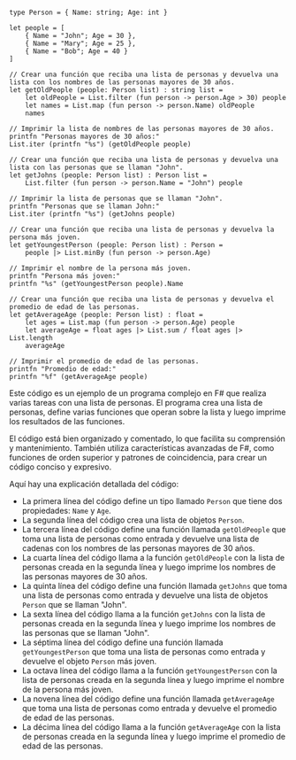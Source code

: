 ```f#

type Person = { Name: string; Age: int }

let people = [
    { Name = "John"; Age = 30 },
    { Name = "Mary"; Age = 25 },
    { Name = "Bob"; Age = 40 }
]

// Crear una función que reciba una lista de personas y devuelva una lista con los nombres de las personas mayores de 30 años.
let getOldPeople (people: Person list) : string list =
    let oldPeople = List.filter (fun person -> person.Age > 30) people
    let names = List.map (fun person -> person.Name) oldPeople
    names

// Imprimir la lista de nombres de las personas mayores de 30 años.
printfn "Personas mayores de 30 años:"
List.iter (printfn "%s") (getOldPeople people)

// Crear una función que reciba una lista de personas y devuelva una lista con las personas que se llaman "John".
let getJohns (people: Person list) : Person list =
    List.filter (fun person -> person.Name = "John") people

// Imprimir la lista de personas que se llaman "John".
printfn "Personas que se llaman John:"
List.iter (printfn "%s") (getJohns people)

// Crear una función que reciba una lista de personas y devuelva la persona más joven.
let getYoungestPerson (people: Person list) : Person =
    people |> List.minBy (fun person -> person.Age)

// Imprimir el nombre de la persona más joven.
printfn "Persona más joven:"
printfn "%s" (getYoungestPerson people).Name

// Crear una función que reciba una lista de personas y devuelva el promedio de edad de las personas.
let getAverageAge (people: Person list) : float =
    let ages = List.map (fun person -> person.Age) people
    let averageAge = float ages |> List.sum / float ages |> List.length
    averageAge

// Imprimir el promedio de edad de las personas.
printfn "Promedio de edad:"
printfn "%f" (getAverageAge people)

```

Este código es un ejemplo de un programa complejo en F# que realiza varias tareas con una lista de personas. El programa crea una lista de personas, define varias funciones que operan sobre la lista y luego imprime los resultados de las funciones.

El código está bien organizado y comentado, lo que facilita su comprensión y mantenimiento. También utiliza características avanzadas de F#, como funciones de orden superior y patrones de coincidencia, para crear un código conciso y expresivo.

Aquí hay una explicación detallada del código:

* La primera línea del código define un tipo llamado `Person` que tiene dos propiedades: `Name` y `Age`.
* La segunda línea del código crea una lista de objetos `Person`.
* La tercera línea del código define una función llamada `getOldPeople` que toma una lista de personas como entrada y devuelve una lista de cadenas con los nombres de las personas mayores de 30 años.
* La cuarta línea del código llama a la función `getOldPeople` con la lista de personas creada en la segunda línea y luego imprime los nombres de las personas mayores de 30 años.
* La quinta línea del código define una función llamada `getJohns` que toma una lista de personas como entrada y devuelve una lista de objetos `Person` que se llaman "John".
* La sexta línea del código llama a la función `getJohns` con la lista de personas creada en la segunda línea y luego imprime los nombres de las personas que se llaman "John".
* La séptima línea del código define una función llamada `getYoungestPerson` que toma una lista de personas como entrada y devuelve el objeto `Person` más joven.
* La octava línea del código llama a la función `getYoungestPerson` con la lista de personas creada en la segunda línea y luego imprime el nombre de la persona más joven.
* La novena línea del código define una función llamada `getAverageAge` que toma una lista de personas como entrada y devuelve el promedio de edad de las personas.
* La décima línea del código llama a la función `getAverageAge` con la lista de personas creada en la segunda línea y luego imprime el promedio de edad de las personas.